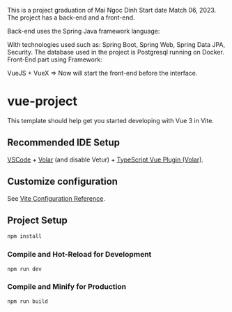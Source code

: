 This is a project graduation of Mai Ngoc Dinh Start date Match 06, 2023. The project has a back-end and a front-end.

Back-end uses the Spring Java framework language:

With technologies used such as: Spring Boot, Spring Web, Spring Data JPA, Security.
The database used in the project is Postgresql running on Docker.
Front-End part using Framework:

VueJS + VueX
=> Now will start the front-end before the interface.

# vue-project

This template should help get you started developing with Vue 3 in Vite.

## Recommended IDE Setup

[VSCode](https://code.visualstudio.com/) + [Volar](https://marketplace.visualstudio.com/items?itemName=Vue.volar) (and disable Vetur) + [TypeScript Vue Plugin (Volar)](https://marketplace.visualstudio.com/items?itemName=Vue.vscode-typescript-vue-plugin).

## Customize configuration

See [Vite Configuration Reference](https://vitejs.dev/config/).

## Project Setup

```sh
npm install
```

### Compile and Hot-Reload for Development

```sh
npm run dev
```

### Compile and Minify for Production

```sh
npm run build
```
